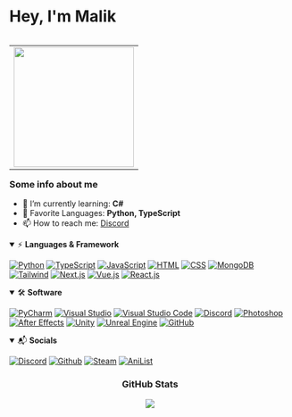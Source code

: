 # Hey, I'm Malik

<table align="right">
  <tr>
    <td style="padding=0;">
      <img src="https://media3.giphy.com/media/cPZdap8PGhSvABr6xW/giphy.gif?cid=790b7611fa9ad3391a904a25beec6d374ce96cfb0885eae0&rid=giphy.gif&ct=g" width="auto" height="215">
        </td>
      </tr>
  </table>

### Some info about me

- 🌱 I’m currently learning: **C#**
- 💞️ Favorite Languages: **Python, TypeScript**
- 📫 How to reach me: [Discord](https://discord.com/users/734176332308676638)


<!-- Languages -->

<details open>
<summary>⚡ <b>Languages & Framework</b></summary>
<p>

  [![Python](https://img.shields.io/badge/Python-3776AB?style=for-the-badge&logo=python&logoColor=white)](https://www.python.org/)
  [![TypeScript](https://img.shields.io/badge/TypeScript-007acc?style=for-the-badge&logo=typescript&logoColor=white)](https://www.typescriptlang.org/)
  [![JavaScript](https://img.shields.io/badge/JavaScript-D8C31A?style=for-the-badge&logo=javascript&logoColor=white)](https://www.javascript.com/)
  [![HTML](https://img.shields.io/badge/HTML-E34F26?style=for-the-badge&logo=html5&logoColor=white)](https://www.w3schools.com/html/)
  [![CSS](https://img.shields.io/badge/CSS-1572B6?style=for-the-badge&logo=css3&logoColor=white)](https://www.w3schools.com/Css/)
  [![MongoDB](https://img.shields.io/badge/MongoDB/PostgreSQL-22e272?style=for-the-badge&logo=MongoDB&logoColor=white)](https://www.mongodb.com/)
  [![Tailwind](https://img.shields.io/badge/Tailwind-4dc0b5?style=for-the-badge&logo=tailwindcss&logoColor=white)](https://tailwindcss.com/)
  [![Next.js](https://img.shields.io/badge/Next.js-181717?style=for-the-badge&logo=next.js&logoColor=white)](https://nextjs.org/)
  [![Vue.js](https://img.shields.io/badge/Vue.js-42b883?style=for-the-badge&logo=vue.js&logoColor=white)](https://vuejs.org/)
  [![React.js](https://img.shields.io/badge/React.js-42b883?style=for-the-badge&logo=React&logoColor=61DBFB)](https://vuejs.org/)
  
</p>
</details>
<!-- Software -->
<details open>
<summary>🛠 <b>Software</b></summary>
<p>

  [![PyCharm](https://img.shields.io/badge/PyCharm-017f40?style=for-the-badge&logo=PyCharm&logoColor=white)](https://www.jetbrains.com/pycharm/)
  [![Visual Studio](https://img.shields.io/badge/Visual%20Studio-8A2BE2?style=for-the-badge&logo=Visual%20Studio&logoColor=white)](https://code.visualstudio.com/)
  [![Visual Studio Code](https://img.shields.io/badge/Visual%20Studio%20Code-00599C?style=for-the-badge&logo=Visual%20Studio%20Code&logoColor=white)](https://visualstudio.microsoft.com/de/)
  [![Discord](https://img.shields.io/badge/Discord-ffff99?style=for-the-badge&logo=Discord&logoColor=yellow)](https://canary.discord.com/)
  [![Photoshop](https://img.shields.io/badge/Photoshop-31A8FF?style=for-the-badge&logo=Adobe%20Photoshop&logoColor=white)](https://www.adobe.com/de/products/photoshop.html)
  [![After Effects](https://img.shields.io/badge/After%20Effects-780196?style=for-the-badge&logo=Adobe%20After%20Effects&logoColor=white)](https://www.adobe.com/de/products/aftereffects.html)
  [![Unity](https://img.shields.io/badge/Unity-181717?style=for-the-badge&logo=Unity&logoColor=white)](https://unity.com/de)
  [![Unreal Engine](https://img.shields.io/badge/Unreal%20Engine-181717?style=for-the-badge&logo=Unreal%20Engine&logoColor=white)](https://www.unrealengine.com/en-US/)
  [![GitHub](https://img.shields.io/badge/GitHub-181717?style=for-the-badge&logo=GitHub&logoColor=white)](https://github.com/)

</p>
</details>

<!-- Socials -->

<details open>
<summary>📬 <b>Socials</b></summary>
<p>

  [![Discord](https://img.shields.io/badge/Discord-7289DA?logo=discord&logoColor=ffffff&style=for-the-badge)](https://discord.com/users/734176332308676638)
  [![Github](https://img.shields.io/badge/GitHub-181717?logo=github&logoColor=ffffff&style=for-the-badge)](https://github.com/Maaaalik)
  [![Steam](https://img.shields.io/badge/Steam-1b2838?logo=steam&logoColor=ffffff&style=for-the-badge)](https://steamcommunity.com/id/Obiiiito/)
  [![AniList](https://img.shields.io/badge/AniList-0a1521?logo=anilist&logoColor=ffffff&style=for-the-badge)](https://anilist.co/user/Maaaalik/)


</p>
</details>



 <div align="center"> 
  <!-- GitHub Stats -->

  ### GitHub Stats

  <div align="center">
      <tr>
        <td align="center" style="padding=0;width=50%;">
          <a target="_blank" href="https://activity-graph.herokuapp.com/graph?username=Maaaalik&bg_color=0D1117&color=7E3ACE&line=7E3ACE&point=FFFFFF&hide_border=true"><img src="https://activity-graph.herokuapp.com/graph?username=Maaaalik&bg_color=0D1117&color=7E3ACE&line=7E3ACE&point=FFFFFF&hide_border=true" /></a>
        </td>
      </tr>
  

